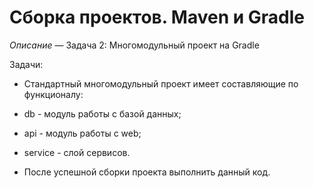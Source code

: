 # Сборка проектов. Maven и Gradle

*Описание* — Задача 2: Многомодульный проект на Gradle

Задачи:
* Стандартный многомодульный проект имеет составляющие по функционалу:

* db - модуль работы с базой данных;

* api - модуль работы с web;

* service - слой сервисов.

* После успешной сборки проекта выполнить данный код.
